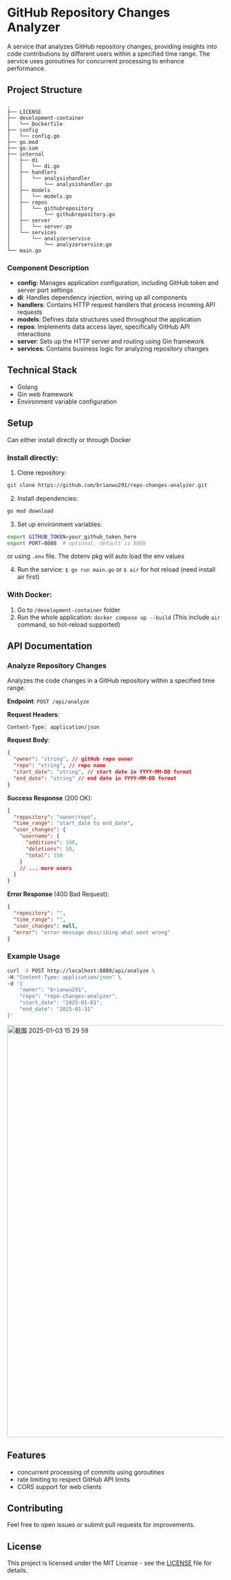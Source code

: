 # GitHub Repository Changes Analyzer

A service that analyzes GitHub repository changes, providing insights into code contributions by different users within a specified time range. The service uses goroutines for concurrent processing to enhance performance.

## Project Structure

```
.
├── LICENSE
├── development-container
│   └── Dockerfile
├── config
│   └── config.go
├── go.mod
├── go.sum
├── internal
│   ├── di
│   │   └── di.go
│   ├── handlers
│   │   └── analysishandler
│   │       └── analysishandler.go
│   ├── models
│   │   └── models.go
│   ├── repos
│   │   └── githubrepository
│   │       └── githubrepository.go
│   ├── server
│   │   └── server.go
│   └── services
│       └── analyzerservice
│           └── analyzerservice.go
└── main.go
```

### Component Description

- **config**: Manages application configuration, including GitHub token and server port settings
- **di**: Handles dependency injection, wiring up all components
- **handlers**: Contains HTTP request handlers that process incoming API requests
- **models**: Defines data structures used throughout the application
- **repos**: Implements data access layer, specifically GitHub API interactions
- **server**: Sets up the HTTP server and routing using Gin framework
- **services**: Contains business logic for analyzing repository changes

## Technical Stack

- Golang
- Gin web framework
- Environment variable configuration

## Setup

Can either install directly or through Docker

### Install directly:

1. Clone repository:

```bash
git clone https://github.com/brianwu291/repo-changes-analyzer.git
```

2. Install dependencies:

```bash
go mod download
```

3. Set up environment variables:

```bash
export GITHUB_TOKEN=your_github_token_here
export PORT=8088  # optional, default is 8080
```

or using `.env` file. The dotenv pkg will auto load the env values

4. Run the service:
   `$ go run main.go` or `$ air` for hot reload (need install air first)

### With Docker:

1. Go to `/development-container` folder
2. Run the whole application:
   `docker compose up --build`
   (This include `air` command, so hot-reload supported)

## API Documentation

### Analyze Repository Changes

Analyzes the code changes in a GitHub repository within a specified time range.

**Endpoint**: `POST /api/analyze`

**Request Headers**:

```
Content-Type: application/json
```

**Request Body**:

```json
{
  "owner": "string", // gitHub repo owner
  "repo": "string", // repo name
  "start_date": "string", // start date in YYYY-MM-DD format
  "end_date": "string" // end date in YYYY-MM-DD format
}
```

**Success Response** (200 OK):

```json
{
  "repository": "owner/repo",
  "time_range": "start_date to end_date",
  "user_changes": {
    "username": {
      "additions": 100,
      "deletions": 50,
      "total": 150
    }
    // ... more users
  }
}
```

**Error Response** (400 Bad Request):

```json
{
  "repository": "",
  "time_range": "",
  "user_changes": null,
  "error": "error message describing what went wrong"
}
```

### Example Usage

```bash
curl -X POST http://localhost:8080/api/analyze \
-H "Content-Type: application/json" \
-d '{
    "owner": "brianwu291",
    "repo": "repo-changes-analyzer",
    "start_date": "2025-01-01",
    "end_date": "2025-01-31"
}'
```

<img width="958" alt="截圖 2025-01-03 15 29 59" src="https://github.com/user-attachments/assets/6f7d67af-6e74-41b2-a32e-c443ebdeb324" />


## Features

- concurrent processing of commits using goroutines
- rate limiting to respect GitHub API limits
- CORS support for web clients

## Contributing

Feel free to open issues or submit pull requests for improvements.

## License

This project is licensed under the MIT License - see the [LICENSE](LICENSE) file for details.
